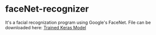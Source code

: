 # faceNet-recognizer
It's a facial recognization program using Google's FaceNet.
File can be downloaded here: [Trained Keras Model](https://drive.google.com/file/d/19pVoy7iikeOec5YmI3Vglr-gNrD8Ae4V/view?usp=sharing)
